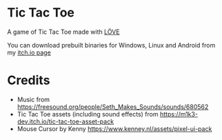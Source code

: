 # Tic Tac Toe
A game of Tic Tac Toe made with [LÖVE](https://love2d.org)

You can download prebuilt binaries for Windows, Linux and Android from my [itch.io page](https://ravener.itch.io/tic-tac-toe)

# Credits

* Music from <https://freesound.org/people/Seth_Makes_Sounds/sounds/680562>
* Tic Tac Toe assets (including sound effects) from <https://m1k3-dev.itch.io/tic-tac-toe-asset-pack>
* Mouse Cursor by Kenny <https://www.kenney.nl/assets/pixel-ui-pack>
